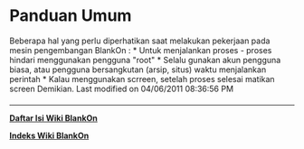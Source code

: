 # Panduan Umum
Beberapa hal yang perlu diperhatikan saat melakukan pekerjaan pada mesin
pengembangan BlankOn :
    * Untuk menjalankan proses - proses hindari menggunakan pengguna "root"
    * Selalu gunakan akun pengguna biasa, atau pengguna bersangkutan (arsip,
      situs) waktu menjalankan perintah
    * Kalau menggunakan scrreen, setelah proses selesai matikan screen
Demikian.
Last modified on 04/06/2011 08:36:56 PM
#### 
    
 
 
 
 
 
---
[**Daftar Isi Wiki BlankOn**](/DaftarIsi/README.md)
 
[**Indeks Wiki BlankOn**](/Indeks.md)
